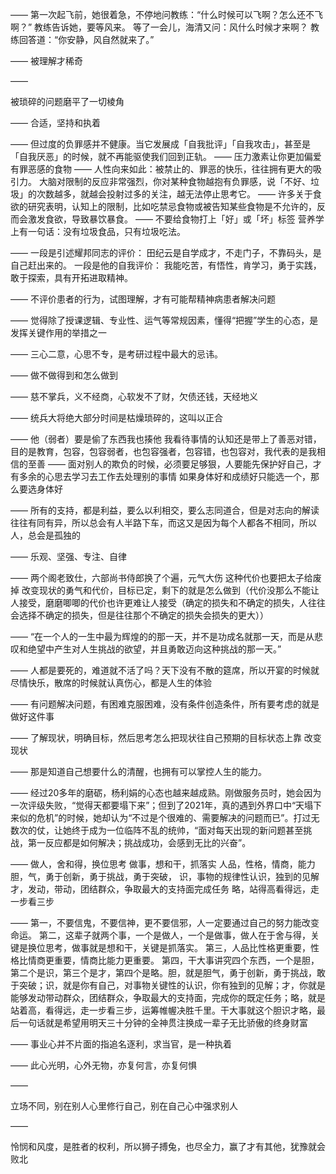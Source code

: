 ——
第一次起飞前，她很着急，不停地问教练：“什么时候可以飞啊？怎么还不飞啊？”
教练告诉她，要等风来。
等了一会儿，海清又问：风什么时候才来啊？
教练回答道：“你安静，风自然就来了。”

——
被理解才稀奇

——

被琐碎的问题磨平了一切棱角

——
合适，坚持和执着

——
但过度的负罪感并不健康。当它发展成「自我批评」「自我攻击」，甚至是「自我厌恶」的时候，就不再能驱使我们回到正轨。
——
 压力激素让你更加偏爱有罪恶感的食物
——
人性向来如此：被禁止的、罪恶的快乐，往往拥有更大的吸引力。
大脑对限制的反应非常强烈，你对某种食物越抱有负罪感，说「不好、垃圾」的次数越多，就越会投射过多的关注，越无法停止思考它。
——
许多关于食欲的研究表明，认知上的限制，比如吃禁忌食物或被告知某些食物是不允许的，反而会激发食欲，导致暴饮暴食。
——
不要给食物打上「好」或「坏」标签
营养学上有一句话：没有垃圾食品，只有垃圾吃法。

——
一段是引述耀邦同志的评价：
田纪云是自学成才，不走门子，不靠码头，是自己赶出来的。
一段是他的自我评价：
我能吃苦，有悟性，肯学习，勇于实践，敢于探索，具有开拓进取精神。

——
不评价患者的行为，试图理解，才有可能帮精神病患者解决问题

——
觉得除了授课逻辑、专业性、运气等常规因素，懂得“把握”学生的心态，是发挥关键作用的举措之一

——
三心二意，心思不专，是考研过程中最大的忌讳。

——
做不做得到和怎么做到

——
慈不掌兵，义不经商，心软发不了财，欠债还钱，天经地义

——
统兵大将绝大部分时间是枯燥琐碎的，这叫以正合

——
他（弱者）要是偷了东西我也揍他
我看待事情的认知还是带上了善恶对错，目的是教育，包容，包容弱者，也包容强者，包容错，也包容对，我代表的是我相信的至善
——
面对别人的欺负的时候，必须要足够狠，人要能先保护好自己，才有多余的心思去学习去工作去处理别的事情
如果身体好和成绩好只能选一个，那么要选身体好

——
所有的支持，都是利益，要么以利相交，要么志同道合，但是对志向的解读往往有同有异，所以总会有人半路下车，而这又是因为每个人都各不相同，所以人，总会是孤独的

——
乐观、坚强、专注、自律

——
两个阁老致仕，六部尚书侍郎换了个遍，元气大伤
这种代价也要把太子给废掉
改变现状的勇气和代价，目标已定，剩下的就是怎么做到（代价没那么不能让人接受，磨磨唧唧的代价也许更难让人接受（确定的损失和不确定的损失，人往往会选择不确定的损失，但是往往那个不确定的损失会损失的更大））

——
“在一个人的一生中最为辉煌的的那一天，并不是功成名就那一天，而是从悲叹和绝望中产生对人生挑战的欲望，并且勇敢迈向这种挑战的那一天。”

——
人都是要死的，难道就不活了吗？天下没有不散的筵席，所以开宴的时候就尽情快乐，散席的时候就认真伤心，都是人生的体验

——
有问题解决问题，有困难克服困难，没有条件创造条件，所有要考虑的就是做好这件事

——
了解现状，明确目标，然后思考怎么把现状往自己预期的目标状态上靠
改变现状

——
那是知道自己想要什么的清醒，也拥有可以掌控人生的能力。

——
经过20多年的磨砺，杨利娟的心态也越来越成熟。刚做服务员时，她会因为一次评级失败，“觉得天都要塌下来”；但到了2021年，真的遇到外界口中“天塌下来似的危机”的时候，她却认为“不过是个很难的、需要解决的问题而已”。打过无数次的仗，让她终于成为一位临阵不乱的统帅，“面对每天出现的新问题甚至挑战，第一反应都是如何解决；挑战成功，会感到无比的兴奋”。

——
做人，舍和得，换位思考
做事，想和干，抓落实
人品，性格，情商，能力
胆，气，勇于创新，勇于挑战，勇于突破，
识，事物的规律性认识，独到的见解
才，发动，带动，团结群众，争取最大的支持面完成任务
略，站得高看得远，走一步看三步

——
第一，不要信鬼，不要信神，更不要信邪，人一定要通过自己的努力能改变命运。
第二，这辈子就两个事，一个是做人，一个是做事，做人在于舍与得，关键是换位思考，做事就是想和干，关键是抓落实。
第三，人品比性格更重要，性格比情商更重要，情商比能力更重要。
第四，干大事讲究四个东西，一个是胆，第二个是识，第三个是才，第四个是略。胆，就是胆气，勇于创新，勇于挑战，敢于突破；识，就是你有自己，对事物关键性的认识，你有独到的见解；才，你就是能够发动带动群众，团结群众，争取最大的支持面，完成你的既定任务；略，就是站着高，看得远，走一步看三步，运筹帷幄决胜千里。干大事就这个胆识才略，最后一句话就是希望用明天三十分钟的全神贯注换成一辈子无比骄傲的终身财富

——
事业心并不片面的指追名逐利，求当官，是一种执着

——
此心光明，心外无物，亦复何言，亦复何惧

——

立场不同，别在别人心里修行自己，别在自己心中强求别人

——

怜悯和风度，是胜者的权利，所以狮子搏兔，也尽全力，赢了才有其他，犹豫就会败北
